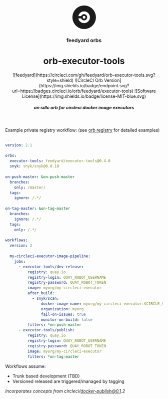 <div align="center">
	<p>
		<img alt="CircleCI Logo" src="https://raw.githubusercontent.com/ThoughtWorks-DPS/di-circleci-remote-docker/master/img/circle-circleci.svg?sanitize=true" width="75" />
	</p>
  <h3>feedyard orbs</h3>
  <h1>orb-executor-tools</h1>
  ![feedyard](https://circleci.com/gh/feedyard/orb-executor-tools.svg?style=shield) ![CircleCI Orb Version](https://img.shields.io/badge/endpoint.svg?url=https://badges.circleci.io/orb/feedyard/executor-tools)  ![Software License](https://img.shields.io/badge/license-MIT-blue.svg)  
  <h5>an sdlc orb for circleci docker image executors </h5>
</div>
<br />

Example private registry workflow: (see [orb registry](https://circleci.com/orbs/registry/orb/feedyard/executor-tools) for detailed examples)

```yaml
---
version: 2.1

orbs:
  executor-tools: feedyard/executor-tools@0.4.0
  snyk: snyk/snyk@0.0.10

on-push-master: &on-push-master
  branches:
    only: /master/
  tags:
    ignore: /.*/

on-tag-master: &on-tag-master
  branches:
    ignore: /.*/
  tags:
    only: /.*/

workflows:
  version: 2

  my-circleci-executor-image-pipeline:
    jobs:
      - executor-tools/dev-release:
          registry: quay.io
          registry-login: QUAY_ROBOT_USERNAME
          registry-password: QUAY_ROBOT_TOKEN
          image: myorg/my-circleci-executor
          after_build:
            - snyk/scan:
                docker-image-name: myorg/my-circleci-executor:$CIRCLE_SHA1
                organization: myorg
                fail-on-issues: true
                monitor-on-build: false
          filters: *on-push-master
      - executor-tools/publish:
          registry: quay.io
          registry-login: QUAY_ROBOT_USERNAME
          registry-password: QUAY_ROBOT_TOKEN
          image: myorg/my-circleci-executor
          filters: *on-tag-master
```

Workflows assume:

* Trunk based development (TBD)
* Versioned released are triggered/managed by tagging

_Incorporates concepts from circleci/docker-publish@0.1.2_
